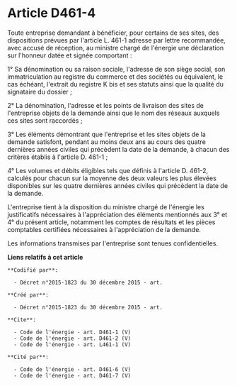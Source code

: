 # Article D461-4

Toute entreprise demandant à bénéficier, pour certains de ses sites, des dispositions prévues par l'article L. 461-1 adresse
par lettre recommandée, avec accusé de réception, au ministre chargé de l'énergie une déclaration sur l'honneur datée et
signée comportant : 

1° Sa dénomination ou sa raison sociale, l'adresse de son siège social, son immatriculation au registre du commerce et des
sociétés ou équivalent, le cas échéant, l'extrait du registre K bis et ses statuts ainsi que la qualité du signataire du
dossier ; 

2° La dénomination, l'adresse et les points de livraison des sites de l'entreprise objets de la demande ainsi que le nom des
réseaux auxquels ces sites sont raccordés ; 

3° Les éléments démontrant que l'entreprise et les sites objets de la demande satisfont, pendant au moins deux ans au cours
des quatre dernières années civiles qui précèdent la date de la demande, à chacun des critères établis à l'article D.
461-1 ; 

4° Les volumes et débits éligibles tels que définis à l'article D. 461-2, calculés pour chacun sur la moyenne des deux
valeurs les plus élevées disponibles sur les quatre dernières années civiles qui précèdent la date de la demande. 

L'entreprise tient à la disposition du ministre chargé de l'énergie les justificatifs nécessaires à l'appréciation des
éléments mentionnés aux 3° et 4° du présent article, notamment les comptes de résultats et les pièces comptables certifiées
nécessaires à l'appréciation de la demande. 

Les informations transmises par l'entreprise sont tenues confidentielles.

**Liens relatifs à cet article**

	**Codifié par**:

	  - Décret n°2015-1823 du 30 décembre 2015 - art.

	**Créé par**:

	  - Décret n°2015-1823 du 30 décembre 2015 - art.

	**Cite**:

	  - Code de l'énergie - art. D461-1 (V)
	  - Code de l'énergie - art. D461-2 (V)
	  - Code de l'énergie - art. L461-1 (V)

	**Cité par**:

	  - Code de l'énergie - art. D461-6 (V)
	  - Code de l'énergie - art. D461-7 (V)
